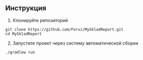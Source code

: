 ## Инструкция

1. Клонируйте репозиторий
```
git clone https://github.com/Forvi/MySkladReport.git
cd MySkladReport
```

2. Запустите проект через систему автоматической сборки
```
./gradlew run
```
